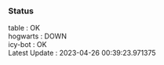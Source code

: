 ### Status


table : OK  
hogwarts : DOWN  
icy-bot : OK  
Latest Update : 2023-04-26 00:39:23.971375
